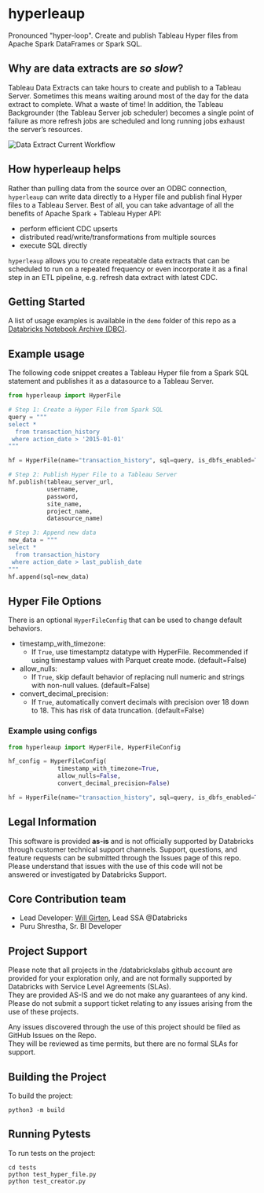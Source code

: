 # hyperleaup
Pronounced "hyper-loop". Create and publish Tableau Hyper files from Apache Spark DataFrames or Spark SQL.

## Why are data extracts are _so slow_?
Tableau Data Extracts can take hours to create and publish to a Tableau Server.
Sometimes this means waiting around most of the day for the data extract to complete.
What a waste of time! In addition, the Tableau Backgrounder (the Tableau Server job scheduler)
becomes a single point of failure as more refresh jobs are scheduled and long running jobs exhaust the server’s resources.

![Data Extract Current Workflow](images/data-extracts-current.png)

## How hyperleaup helps
Rather than pulling data from the source over an ODBC connection, `hyperleaup` can write data directly to a Hyper file
and publish final Hyper files to a Tableau Server. Best of all, you can take advantage of all the benefits of 
Apache Spark + Tableau Hyper API:
- perform efficient CDC upserts
- distributed read/write/transformations from multiple sources
- execute SQL directly

`hyperleaup` allows you to create repeatable data extracts that can be scheduled to run on a repeated frequency
or even incorporate it as a final step in an ETL pipeline, e.g. refresh data extract with latest CDC.

## Getting Started
A list of usage examples is available in the `demo` folder of this repo as a [Databricks Notebook Archive (DBC)](demo/Hyperleaup-Demo.dbc).

## Example usage
The following code snippet creates a Tableau Hyper file from a Spark SQL statement and publishes it as a datasource to a Tableau Server.

```python
from hyperleaup import HyperFile

# Step 1: Create a Hyper File from Spark SQL
query = """
select *
  from transaction_history
 where action_date > '2015-01-01'
"""

hf = HyperFile(name="transaction_history", sql=query, is_dbfs_enabled=True)

# Step 2: Publish Hyper File to a Tableau Server
hf.publish(tableau_server_url,
           username,
           password,
           site_name,
           project_name,
           datasource_name)

# Step 3: Append new data
new_data = """
select *
  from transaction_history
 where action_date > last_publish_date
"""
hf.append(sql=new_data)
```

## Hyper File Options
There is an optional `HyperFileConfig` that can be used to change default behaviors.
  - timestamp_with_timezone:
    - If `True`, use timestamptz datatype with HyperFile. Recommended if using timestamp values with Parquet create mode. (default=False)
  - allow_nulls:
    - If `True`, skip default behavior of replacing null numeric and strings with non-null values. (default=False)
  - convert_decimal_precision:
    - If `True`, automatically convert decimals with precision over 18 down to 18. This has risk of data truncation. (default=False)


### Example using configs
```python
from hyperleaup import HyperFile, HyperFileConfig

hf_config = HyperFileConfig(
              timestamp_with_timezone=True, 
              allow_nulls=False,
              convert_decimal_precision=False)

hf = HyperFile(name="transaction_history", sql=query, is_dbfs_enabled=True)
```

## Legal Information
This software is provided **as-is** and is not officially supported by Databricks through customer technical support channels.
Support, questions, and feature requests can be submitted through the Issues page of this repo.
Please understand that issues with the use of this code will not be answered or investigated by Databricks Support.  

## Core Contribution team
* Lead Developer: [Will Girten](https://www.linkedin.com/in/willgirten/), Lead SSA @Databricks
* Puru Shrestha, Sr. BI Developer

## Project Support
Please note that all projects in the /databrickslabs github account are provided for your exploration only, 
and are not formally supported by Databricks with Service Level Agreements (SLAs).  
They are provided AS-IS and we do not make any guarantees of any kind.  
Please do not submit a support ticket relating to any issues arising from the use of these projects.

Any issues discovered through the use of this project should be filed as GitHub Issues on the Repo.  
They will be reviewed as time permits, but there are no formal SLAs for support.


## Building the Project
To build the project: <br>
```
python3 -m build
```

## Running Pytests
To run tests on the project: <br>
```
cd tests
python test_hyper_file.py
python test_creator.py
```
